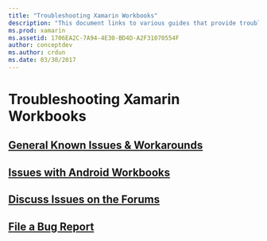 ```yaml
---
title: "Troubleshooting Xamarin Workbooks"
description: "This document links to various guides that provide troubleshooting information for working with Xamarin Workbooks. Linked content discusses general known issues, issues with Android workbooks, and provides support-related resources."
ms.prod: xamarin
ms.assetid: 1706EA2C-7A94-4E30-BD4D-A2F31070554F
author: conceptdev
ms.author: crdun
ms.date: 03/30/2017
---
```


# Troubleshooting Xamarin Workbooks

## [General Known Issues & Workarounds](general.md)

## [Issues with Android Workbooks](android.md)

## [Discuss Issues on the Forums][forums]

## [File a Bug Report](~/tools/workbooks/install.md#reporting-bugs)

[forums]: https://forums.xamarin.com/categories/inspector
